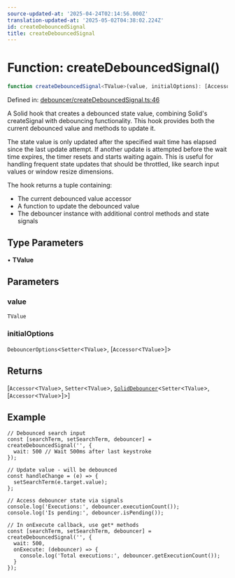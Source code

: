 ```yaml
---
source-updated-at: '2025-04-24T02:14:56.000Z'
translation-updated-at: '2025-05-02T04:38:02.224Z'
id: createDebouncedSignal
title: createDebouncedSignal
---
```


<!-- DO NOT EDIT: this page is autogenerated from the type comments -->

# Function: createDebouncedSignal()

```ts
function createDebouncedSignal<TValue>(value, initialOptions): [Accessor<TValue>, Setter<TValue>, SolidDebouncer<Setter<TValue>, [Accessor<TValue>]>]
```

Defined in: [debouncer/createDebouncedSignal.ts:46](https://github.com/TanStack/pacer/blob/main/packages/solid-pacer/src/debouncer/createDebouncedSignal.ts#L46)

A Solid hook that creates a debounced state value, combining Solid's createSignal with debouncing functionality.
This hook provides both the current debounced value and methods to update it.

The state value is only updated after the specified wait time has elapsed since the last update attempt.
If another update is attempted before the wait time expires, the timer resets and starts waiting again.
This is useful for handling frequent state updates that should be throttled, like search input values
or window resize dimensions.

The hook returns a tuple containing:
- The current debounced value accessor
- A function to update the debounced value
- The debouncer instance with additional control methods and state signals

## Type Parameters

• **TValue**

## Parameters

### value

`TValue`

### initialOptions

`DebouncerOptions`\<`Setter`\<`TValue`\>, \[`Accessor`\<`TValue`\>\]\>

## Returns

\[`Accessor`\<`TValue`\>, `Setter`\<`TValue`\>, [`SolidDebouncer`](../interfaces/soliddebouncer.md)\<`Setter`\<`TValue`\>, \[`Accessor`\<`TValue`\>\]\>\]

## Example

```tsx
// Debounced search input
const [searchTerm, setSearchTerm, debouncer] = createDebouncedSignal('', {
  wait: 500 // Wait 500ms after last keystroke
});

// Update value - will be debounced
const handleChange = (e) => {
  setSearchTerm(e.target.value);
};

// Access debouncer state via signals
console.log('Executions:', debouncer.executionCount());
console.log('Is pending:', debouncer.isPending());

// In onExecute callback, use get* methods
const [searchTerm, setSearchTerm, debouncer] = createDebouncedSignal('', {
  wait: 500,
  onExecute: (debouncer) => {
    console.log('Total executions:', debouncer.getExecutionCount());
  }
});
```
